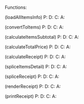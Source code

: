 Functions:

(loadAllItemsInfo)
P:
D:
C:
A:

(convertToItems)
P:
D:
C:
A:

(calculateItemsSubtotal)
P:
D:
C:
A:

(calculateTotalPrice)
P:
D:
C:
A:

(calculateReceipt)
P:
D:
C:
A:

(spliceItemsDetail)
P:
D:
C:
A:

(spliceReceipt)
P:
D:
C:
A:

(renderReceipt)
P:
D:
C:
A:

(printReceipt)
P:
D:
C:
A:

